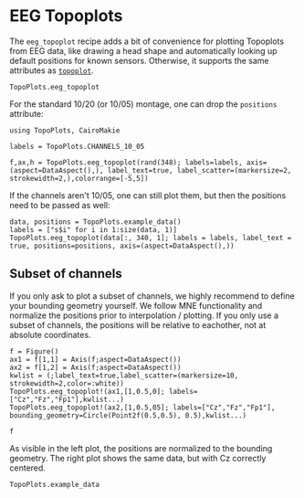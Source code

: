 # EEG Topoplots

The `eeg_topoplot` recipe adds a bit of convenience for plotting Topoplots from EEG data, like drawing a head shape and automatically looking up default positions for known sensors. Otherwise, it supports the same attributes as [`topoplot`](@ref).


```@docs
TopoPlots.eeg_topoplot
```



For the standard 10/20 (or 10/05) montage, one can drop the `positions` attribute:
```@example eeg
using TopoPlots, CairoMakie

labels = TopoPlots.CHANNELS_10_05

f,ax,h = TopoPlots.eeg_topoplot(rand(348); labels=labels, axis=(aspect=DataAspect(),), label_text=true, label_scatter=(markersize=2, strokewidth=2,),colorrange=[-5,5])

```


If the channels aren't 10/05, one can still plot them, but then the positions need to be passed as well:

```@example eeg
data, positions = TopoPlots.example_data()
labels = ["s$i" for i in 1:size(data, 1)]
TopoPlots.eeg_topoplot(data[:, 340, 1]; labels = labels, label_text = true, positions=positions, axis=(aspect=DataAspect(),))
```


## Subset of channels
If you only ask to plot a subset of channels, we highly recommend to define your bounding geometry yourself. We follow MNE functionality and normalize the positions prior to interpolation / plotting. If you only use a subset of channels, the positions will be relative to eachother, not at absolute coordinates.

```@example 1
f = Figure()
ax1 = f[1,1] = Axis(f;aspect=DataAspect())
ax2 = f[1,2] = Axis(f;aspect=DataAspect())
kwlist = (;label_text=true,label_scatter=(markersize=10, strokewidth=2,color=:white))
TopoPlots.eeg_topoplot!(ax1,[1,0.5,0]; labels=["Cz","Fz","Fp1"],kwlist...)
TopoPlots.eeg_topoplot!(ax2,[1,0.5,05]; labels=["Cz","Fz","Fp1"], bounding_geometry=Circle(Point2f(0.5,0.5), 0.5),kwlist...)

f
```
As visible in the left plot, the positions are normalized to the bounding geometry. The right plot shows the same data, but with Cz correctly centered.



```@docs
TopoPlots.example_data
```

